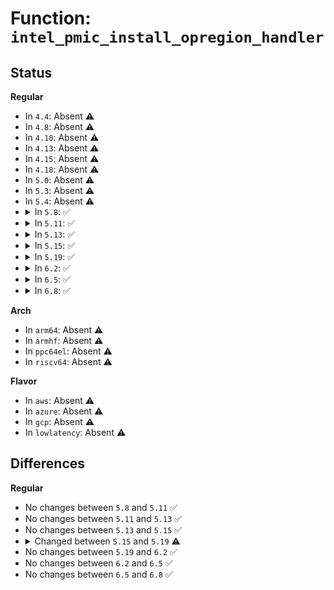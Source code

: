 # Function: <code>intel_pmic_install_opregion_handler</code>

## Status
<b>Regular</b>
<ul>
<li>
In <code>4.4</code>: Absent ⚠️
</li>
<li>
In <code>4.8</code>: Absent ⚠️
</li>
<li>
In <code>4.10</code>: Absent ⚠️
</li>
<li>
In <code>4.13</code>: Absent ⚠️
</li>
<li>
In <code>4.15</code>: Absent ⚠️
</li>
<li>
In <code>4.18</code>: Absent ⚠️
</li>
<li>
In <code>5.0</code>: Absent ⚠️
</li>
<li>
In <code>5.3</code>: Absent ⚠️
</li>
<li>
In <code>5.4</code>: Absent ⚠️
</li>
<li>
<details>
<summary>In <code>5.8</code>: ✅</summary>

```c
int intel_pmic_install_opregion_handler(struct device *dev, acpi_handle handle, struct regmap *regmap, struct intel_pmic_opregion_data *d);
```

**Collision:** Unique Global

**Inline:** No

**Transformation:** False

**Instances:**

```
In drivers/acpi/pmic/intel_pmic.c (ffffffff816f2840)
Location: drivers/acpi/pmic/intel_pmic.c:251
Inline: False
Direct callers:
  - drivers/acpi/pmic/intel_pmic_bytcrc.c:intel_crc_pmic_opregion_probe
  - drivers/acpi/pmic/intel_pmic_chtcrc.c:intel_chtcrc_pmic_opregion_probe
  - drivers/acpi/pmic/intel_pmic_xpower.c:intel_xpower_pmic_opregion_probe
  - drivers/acpi/pmic/intel_pmic_bxtwc.c:intel_bxtwc_pmic_opregion_probe
  - drivers/acpi/pmic/intel_pmic_chtwc.c:intel_cht_wc_pmic_opregion_probe
  - drivers/acpi/pmic/intel_pmic_chtdc_ti.c:chtdc_ti_pmic_opregion_probe
```
**Symbols:**

```
ffffffff816f2840-ffffffff816f29b5: intel_pmic_install_opregion_handler (STB_GLOBAL)
```
</details>
</li>
<li>
<details>
<summary>In <code>5.11</code>: ✅</summary>

```c
int intel_pmic_install_opregion_handler(struct device *dev, acpi_handle handle, struct regmap *regmap, struct intel_pmic_opregion_data *d);
```

**Collision:** Unique Global

**Inline:** No

**Transformation:** False

**Instances:**

```
In drivers/acpi/pmic/intel_pmic.c (ffffffff8170fa70)
Location: drivers/acpi/pmic/intel_pmic.c:251
Inline: False
Direct callers:
  - drivers/acpi/pmic/intel_pmic_bytcrc.c:intel_crc_pmic_opregion_probe
  - drivers/acpi/pmic/intel_pmic_chtcrc.c:intel_chtcrc_pmic_opregion_probe
  - drivers/acpi/pmic/intel_pmic_xpower.c:intel_xpower_pmic_opregion_probe
  - drivers/acpi/pmic/intel_pmic_bxtwc.c:intel_bxtwc_pmic_opregion_probe
  - drivers/acpi/pmic/intel_pmic_chtwc.c:intel_cht_wc_pmic_opregion_probe
  - drivers/acpi/pmic/intel_pmic_chtdc_ti.c:chtdc_ti_pmic_opregion_probe
```
**Symbols:**

```
ffffffff8170fa70-ffffffff8170fbe5: intel_pmic_install_opregion_handler (STB_GLOBAL)
```
</details>
</li>
<li>
<details>
<summary>In <code>5.13</code>: ✅</summary>

```c
int intel_pmic_install_opregion_handler(struct device *dev, acpi_handle handle, struct regmap *regmap, struct intel_pmic_opregion_data *d);
```

**Collision:** Unique Global

**Inline:** No

**Transformation:** False

**Instances:**

```
In drivers/acpi/pmic/intel_pmic.c (ffffffff816f1340)
Location: drivers/acpi/pmic/intel_pmic.c:251
Inline: False
Direct callers:
  - drivers/acpi/pmic/intel_pmic_bytcrc.c:intel_crc_pmic_opregion_probe
  - drivers/acpi/pmic/intel_pmic_chtcrc.c:intel_chtcrc_pmic_opregion_probe
  - drivers/acpi/pmic/intel_pmic_xpower.c:intel_xpower_pmic_opregion_probe
  - drivers/acpi/pmic/intel_pmic_bxtwc.c:intel_bxtwc_pmic_opregion_probe
  - drivers/acpi/pmic/intel_pmic_chtwc.c:intel_cht_wc_pmic_opregion_probe
  - drivers/acpi/pmic/intel_pmic_chtdc_ti.c:chtdc_ti_pmic_opregion_probe
```
**Symbols:**

```
ffffffff816f1340-ffffffff816f14b5: intel_pmic_install_opregion_handler (STB_GLOBAL)
```
</details>
</li>
<li>
<details>
<summary>In <code>5.15</code>: ✅</summary>

```c
int intel_pmic_install_opregion_handler(struct device *dev, acpi_handle handle, struct regmap *regmap, struct intel_pmic_opregion_data *d);
```

**Collision:** Unique Global

**Inline:** No

**Transformation:** False

**Instances:**

```
In drivers/acpi/pmic/intel_pmic.c (ffffffff8176b440)
Location: drivers/acpi/pmic/intel_pmic.c:256
Inline: False
Direct callers:
  - drivers/acpi/pmic/intel_pmic_bytcrc.c:intel_crc_pmic_opregion_probe
  - drivers/acpi/pmic/intel_pmic_chtcrc.c:intel_chtcrc_pmic_opregion_probe
  - drivers/acpi/pmic/intel_pmic_xpower.c:intel_xpower_pmic_opregion_probe
  - drivers/acpi/pmic/intel_pmic_bxtwc.c:intel_bxtwc_pmic_opregion_probe
  - drivers/acpi/pmic/intel_pmic_chtwc.c:intel_cht_wc_pmic_opregion_probe
  - drivers/acpi/pmic/intel_pmic_chtdc_ti.c:chtdc_ti_pmic_opregion_probe
```
**Symbols:**

```
ffffffff8176b440-ffffffff8176b5b5: intel_pmic_install_opregion_handler (STB_GLOBAL)
```
</details>
</li>
<li>
<details>
<summary>In <code>5.19</code>: ✅</summary>

```c
int intel_pmic_install_opregion_handler(struct device *dev, acpi_handle handle, struct regmap *regmap, const struct intel_pmic_opregion_data *d);
```

**Collision:** Unique Global

**Inline:** No

**Transformation:** False

**Instances:**

```
In drivers/acpi/pmic/intel_pmic.c (ffffffff818a00e0)
Location: drivers/acpi/pmic/intel_pmic.c:256
Inline: False
Direct callers:
  - drivers/acpi/pmic/intel_pmic_bytcrc.c:intel_crc_pmic_opregion_probe
  - drivers/acpi/pmic/intel_pmic_chtcrc.c:intel_chtcrc_pmic_opregion_probe
  - drivers/acpi/pmic/intel_pmic_xpower.c:intel_xpower_pmic_opregion_probe
  - drivers/acpi/pmic/intel_pmic_bxtwc.c:intel_bxtwc_pmic_opregion_probe
  - drivers/acpi/pmic/intel_pmic_chtwc.c:intel_cht_wc_pmic_opregion_probe
  - drivers/acpi/pmic/intel_pmic_chtdc_ti.c:chtdc_ti_pmic_opregion_probe
```
**Symbols:**

```
ffffffff818a00e0-ffffffff818a025e: intel_pmic_install_opregion_handler (STB_GLOBAL)
```
</details>
</li>
<li>
<details>
<summary>In <code>6.2</code>: ✅</summary>

```c
int intel_pmic_install_opregion_handler(struct device *dev, acpi_handle handle, struct regmap *regmap, const struct intel_pmic_opregion_data *d);
```

**Collision:** Unique Global

**Inline:** No

**Transformation:** False

**Instances:**

```
In drivers/acpi/pmic/intel_pmic.c (ffffffff819e9530)
Location: drivers/acpi/pmic/intel_pmic.c:256
Inline: False
Direct callers:
  - drivers/acpi/pmic/intel_pmic_bytcrc.c:intel_crc_pmic_opregion_probe
  - drivers/acpi/pmic/intel_pmic_chtcrc.c:intel_chtcrc_pmic_opregion_probe
  - drivers/acpi/pmic/intel_pmic_xpower.c:intel_xpower_pmic_opregion_probe
  - drivers/acpi/pmic/intel_pmic_bxtwc.c:intel_bxtwc_pmic_opregion_probe
  - drivers/acpi/pmic/intel_pmic_chtwc.c:intel_cht_wc_pmic_opregion_probe
  - drivers/acpi/pmic/intel_pmic_chtdc_ti.c:chtdc_ti_pmic_opregion_probe
```
**Symbols:**

```
ffffffff819e9530-ffffffff819e96ae: intel_pmic_install_opregion_handler (STB_GLOBAL)
```
</details>
</li>
<li>
<details>
<summary>In <code>6.5</code>: ✅</summary>

```c
int intel_pmic_install_opregion_handler(struct device *dev, acpi_handle handle, struct regmap *regmap, const struct intel_pmic_opregion_data *d);
```

**Collision:** Unique Global

**Inline:** No

**Transformation:** False

**Instances:**

```
In drivers/acpi/pmic/intel_pmic.c (ffffffff81a31c50)
Location: drivers/acpi/pmic/intel_pmic.c:256
Inline: False
Direct callers:
  - drivers/acpi/pmic/intel_pmic_bytcrc.c:intel_crc_pmic_opregion_probe
  - drivers/acpi/pmic/intel_pmic_chtcrc.c:intel_chtcrc_pmic_opregion_probe
  - drivers/acpi/pmic/intel_pmic_xpower.c:intel_xpower_pmic_opregion_probe
  - drivers/acpi/pmic/intel_pmic_bxtwc.c:intel_bxtwc_pmic_opregion_probe
  - drivers/acpi/pmic/intel_pmic_chtwc.c:intel_cht_wc_pmic_opregion_probe
  - drivers/acpi/pmic/intel_pmic_chtdc_ti.c:chtdc_ti_pmic_opregion_probe
```
**Symbols:**

```
ffffffff81a31c50-ffffffff81a31dce: intel_pmic_install_opregion_handler (STB_GLOBAL)
```
</details>
</li>
<li>
<details>
<summary>In <code>6.8</code>: ✅</summary>

```c
int intel_pmic_install_opregion_handler(struct device *dev, acpi_handle handle, struct regmap *regmap, const struct intel_pmic_opregion_data *d);
```

**Collision:** Unique Global

**Inline:** No

**Transformation:** False

**Instances:**

```
In drivers/acpi/pmic/intel_pmic.c (ffffffff81a7d0c0)
Location: drivers/acpi/pmic/intel_pmic.c:256
Inline: False
Direct callers:
  - drivers/acpi/pmic/intel_pmic_bytcrc.c:intel_crc_pmic_opregion_probe
  - drivers/acpi/pmic/intel_pmic_chtcrc.c:intel_chtcrc_pmic_opregion_probe
  - drivers/acpi/pmic/intel_pmic_xpower.c:intel_xpower_pmic_opregion_probe
  - drivers/acpi/pmic/intel_pmic_bxtwc.c:intel_bxtwc_pmic_opregion_probe
  - drivers/acpi/pmic/intel_pmic_chtwc.c:intel_cht_wc_pmic_opregion_probe
  - drivers/acpi/pmic/intel_pmic_chtdc_ti.c:chtdc_ti_pmic_opregion_probe
```
**Symbols:**

```
ffffffff81a7d0c0-ffffffff81a7d23e: intel_pmic_install_opregion_handler (STB_GLOBAL)
```
</details>
</li>
</ul>
<b>Arch</b>
<ul>
<li>
In <code>arm64</code>: Absent ⚠️
</li>
<li>
In <code>armhf</code>: Absent ⚠️
</li>
<li>
In <code>ppc64el</code>: Absent ⚠️
</li>
<li>
In <code>riscv64</code>: Absent ⚠️
</li>
</ul>
<b>Flavor</b>
<ul>
<li>
In <code>aws</code>: Absent ⚠️
</li>
<li>
In <code>azure</code>: Absent ⚠️
</li>
<li>
In <code>gcp</code>: Absent ⚠️
</li>
<li>
In <code>lowlatency</code>: Absent ⚠️
</li>
</ul>

## Differences
<b>Regular</b>
<ul>
<li>
No changes between <code>5.8</code> and <code>5.11</code> ✅
</li>
<li>
No changes between <code>5.11</code> and <code>5.13</code> ✅
</li>
<li>
No changes between <code>5.13</code> and <code>5.15</code> ✅
</li>
<li>
<details>
<summary>Changed between <code>5.15</code> and <code>5.19</code> ⚠️</summary>
<ul>
<li>
<b>Param type changed. </b>
<code>struct intel_pmic_opregion_data *d</code> ➡️ <code>const struct intel_pmic_opregion_data *d</code>
</li>
</ul>
</details>
</li>
<li>
No changes between <code>5.19</code> and <code>6.2</code> ✅
</li>
<li>
No changes between <code>6.2</code> and <code>6.5</code> ✅
</li>
<li>
No changes between <code>6.5</code> and <code>6.8</code> ✅
</li>
</ul>
